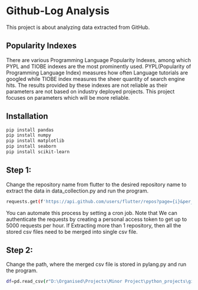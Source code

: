 # Github-Log Analysis
This project is about analyzing data extracted from GitHub.
## Popularity Indexes
There are various Programming Language Popularity Indexes, among which PYPL and TIOBE indexes are the most prominently used. PYPL(Popularity of Programming Language Index) measures how often Language tutorials are googled while TIOBE index measures the sheer quantity of search engine hits. The results provided by these indexes are not reliable as their parameters are not based on industry deployed projects. This project focuses on parameters which will be more reliable. 

## Installation
```bash
pip install pandas
pip install numpy
pip install matplotlib
pip install seaborn
pip install scikit-learn
```
## Step 1:
Change the repository name from flutter to the desired repository name to extract the data in data_collection.py and run the program.
```bash
requests.get(f'https://api.github.com/users/flutter/repos?page={i}&per_page=100',params=params, auth=('pratz0499', api_access_token))
```
You can automate this process by setting a cron job. Note that We can authenticate the requests by creating a personal access token to get up to 5000 requests per hour. 
If Extracting more than 1 repository, then all the stored csv files need to be merged into single csv file.

## Step 2:
Change the path, where the merged csv file is stored in pylang.py and run the program.
```bash
df=pd.read_csv(r"D:\Organised\Projects\Minor Project\python_projects\github data\githubData\merge.csv",encoding = "ISO-8859-1",dtype={'Language': str},low_memory=False)
```
